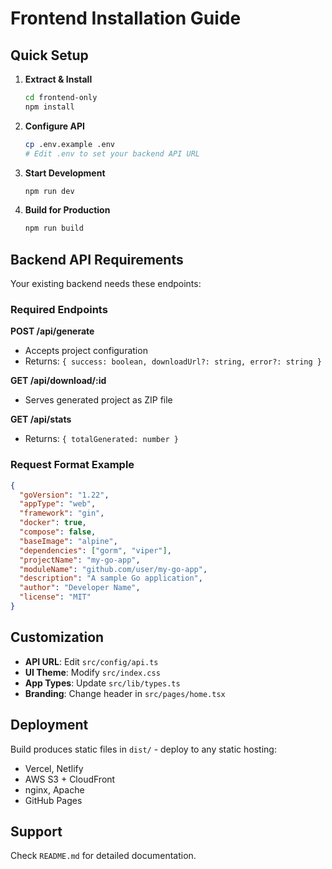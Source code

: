 # Frontend Installation Guide

## Quick Setup

1. **Extract & Install**
   ```bash
   cd frontend-only
   npm install
   ```

2. **Configure API**
   ```bash
   cp .env.example .env
   # Edit .env to set your backend API URL
   ```

3. **Start Development**
   ```bash
   npm run dev
   ```

4. **Build for Production**
   ```bash
   npm run build
   ```

## Backend API Requirements

Your existing backend needs these endpoints:

### Required Endpoints

**POST /api/generate**
- Accepts project configuration
- Returns: `{ success: boolean, downloadUrl?: string, error?: string }`

**GET /api/download/:id**
- Serves generated project as ZIP file

**GET /api/stats**
- Returns: `{ totalGenerated: number }`

### Request Format Example

```json
{
  "goVersion": "1.22",
  "appType": "web",
  "framework": "gin",
  "docker": true,
  "compose": false,
  "baseImage": "alpine",
  "dependencies": ["gorm", "viper"],
  "projectName": "my-go-app",
  "moduleName": "github.com/user/my-go-app",
  "description": "A sample Go application",
  "author": "Developer Name",
  "license": "MIT"
}
```

## Customization

- **API URL**: Edit `src/config/api.ts`
- **UI Theme**: Modify `src/index.css`
- **App Types**: Update `src/lib/types.ts`
- **Branding**: Change header in `src/pages/home.tsx`

## Deployment

Build produces static files in `dist/` - deploy to any static hosting:
- Vercel, Netlify
- AWS S3 + CloudFront
- nginx, Apache
- GitHub Pages

## Support

Check `README.md` for detailed documentation.